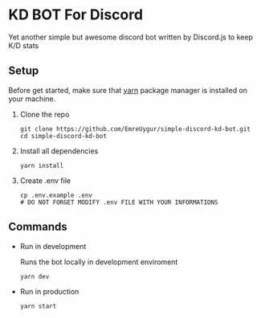 # KD BOT For Discord

Yet another simple but awesome discord bot written by Discord.js to keep K/D stats

## Setup

Before get started, make sure that [yarn](https://classic.yarnpkg.com/en/docs/install) package manager is installed on your machine.

1. Clone the repo

   ```
   git clone https://github.com/EmreUygur/simple-discord-kd-bot.git
   cd simple-discord-kd-bot
   ```

2. Install all dependencies

   ```
   yarn install
   ```

3. Create .env file

   ```
   cp .env.example .env
   # DO NOT FORGET MODIFY .env FILE WITH YOUR INFORMATIONS
   ```

## Commands

- Run in development

  Runs the bot locally in development enviroment

  ```
  yarn dev
  ```

- Run in production

  ```
  yarn start
  ```
